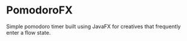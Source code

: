 # PomodoroFX
Simple pomodoro timer built using JavaFX for creatives that frequently enter a flow state.
